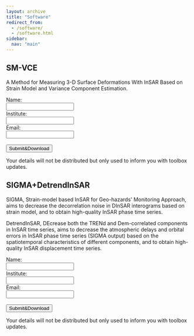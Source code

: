 ```yaml
---
layout: archive
title: "Software"
redirect_from: 
  - /software/
  - /software.html
sidebar:
  nav: "main"
---
```


## SM-VCE
A Method for Measuring 3-D Surface Deformations With InSAR Based on Strain Model and Variance Component Estimation.

<html lang="en">
<head>
<meta charset="UTF-8">
<meta name="viewport" content="width=device-width, initial-scale=0.35">
<title>Form Example</title>
</head>
<body>

<form id="myForm">
    <label for="name">Name:</label><br>
    <input type="text" id="name" name="name"><br>
    <label for="institute">Institute:</label><br>
    <input type="text" id="institute" name="institute"><br>
    <label for="email">Email:</label><br>
    <input type="email" id="email" name="email"><br><br>
    <button type="submit">Submit&Download</button>
</form>

<script>
document.getElementById("myForm").addEventListener("submit", function(event) {
    event.preventDefault(); // 阻止表单默认提交行为

    // 获取输入的值
    var name = document.getElementById("name").value;
    var institute = document.getElementById("institute").value;
    var email = document.getElementById("email").value;

    // 这里可以在控制台输出获取到的值，也可以进行其他处理，比如发送到服务器
    console.log("Name: " + name);
    console.log("Institute: " + institute);
    console.log("Email: " + email);

    // 清空表单
    // document.getElementById("myForm").reset();
});
</script>
</body>
</html>

Your details will not be distributed but only used to inform you with toolbox updates.


## SIGMA+DetrendInSAR
SIGMA, Strain-model based InSAR for Geo-hazards' Monitoring Approach, aims to decrease the decorrelation noise in DInSAR interograms based on strain model, and to obtain high-quality InSAR phase time series.

DetrendInSAR, DEcrease both the TRENd and Dem-correlated components in InSAR time series, aims to decrease the atmospheric delays and orbital errors in InSAR phase time series (SIGMA output) based on the spatiotemporal characteristics of different components, and to obtain high-quality InSAR displacement time series.

<html lang="en">
<head>
<meta charset="UTF-8">
<meta name="viewport" content="width=device-width, initial-scale=0.35">
<title>Form Example</title>
</head>
<body>

<form id="myForm">
    <label for="name">Name:</label><br>
    <input type="text" id="name" name="name"><br>
    <label for="institute">Institute:</label><br>
    <input type="text" id="institute" name="institute"><br>
    <label for="email">Email:</label><br>
    <input type="email" id="email" name="email"><br><br>
    <button type="submit">Submit&Download</button>
</form>

<script>
document.getElementById("myForm").addEventListener("submit", function(event) {
    event.preventDefault(); // 阻止表单默认提交行为

    // 获取输入的值
    var name = document.getElementById("name").value;
    var institute = document.getElementById("institute").value;
    var email = document.getElementById("email").value;

    // 这里可以在控制台输出获取到的值，也可以进行其他处理，比如发送到服务器
    console.log("Name: " + name);
    console.log("Institute: " + institute);
    console.log("Email: " + email);

    // 清空表单
    // document.getElementById("myForm").reset();
});
</script>
</body>
</html>

Your details will not be distributed but only used to inform you with toolbox updates.

